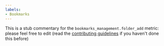 ```yaml
---
labels:
- Bookmarks
---
```

This is a stub commentary for the `bookmarks_management.folder_add` metric: please feel free to edit (read the
[contributing guidelines](https://github.com/mozilla/glean-annotations/blob/main/CONTRIBUTING.md)
if you haven't done this before)
